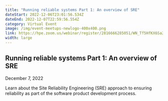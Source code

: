 ```yaml
---
title: "Running reliable systems Part 1: An overview of SRE"
dateStart: 2022-12-06T23:01:56.534Z
dateEnd: 2022-12-07T22:59:56.554Z
category: Virtual Event
image: /img/event-meetups-newlogo-400x400.png
link: https://hpe.zoom.us/webinar/register/2816666285051/WN_Tf5HfKX6Sa2AbRhzeMIOgA
width: large
---
```

## Running reliable systems Part 1: An overview of SRE
D﻿ecember 7, 2022

Learn about the Site Reliability Engineering (SRE) approach to ensuring reliability as part of the software product development process.